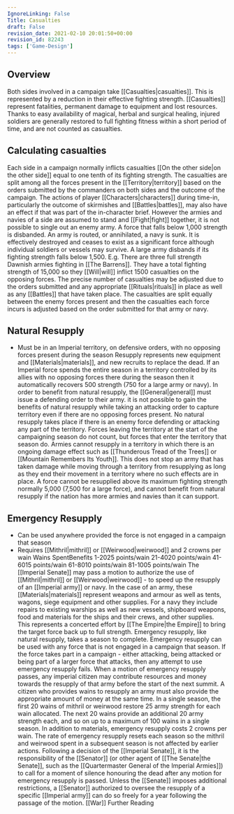 ```yaml
---
IgnoreLinking: False
Title: Casualties
draft: False
revision_date: 2021-02-10 20:01:50+00:00
revision_id: 82243
tags: ['Game-Design']
---
```


## Overview
Both sides involved in a campaign take [[Casualties|casualties]]. This is represented by a reduction in their effective fighting strength.
[[Casualties]] represent fatalities, permanent damage to equipment and lost resources. Thanks to easy availability of magical, herbal and surgical healing, injured soldiers are generally restored to full fighting fitness within a short period of time, and are not counted as casualties.
## Calculating casualties
Each side in a campaign normally inflicts casualties [[On the other side|on the other side]] equal to one tenth of its fighting strength. The casualties are split among all the forces present in the [[Territory|territory]] based on the orders submitted by the commanders on both sides and the outcome of the campaign. The actions of player [[Characters|characters]] during time-in, particularly the outcome of skirmishes and [[Battles|battles]], may also have an effect if that was part of the in-character brief. However the armies and navies of a side are assumed to stand and [[Fight|fight]] together, it is not possible to single out an enemy army.
A force that falls below 1,000 strength is disbanded. An army is routed, or annihilated, a navy is sunk. It is effectively destroyed and ceases to exist as a significant force although individual soldiers or vessels may survive. A large army disbands if its fighting strength falls below 1,500.
E.g. There are three full strength Dawnish armies fighting in [[The Barrens]]. They have a total fighting strength of 15,000 so they [[Will|will]] inflict 1500 casualties on the opposing forces. The precise number of casualties may be adjusted due to the orders submitted and any appropriate [[Rituals|rituals]] in place as well as any [[Battles]] that have taken place.
The casualties are split equally between the enemy forces present and then the casualties each force incurs is adjusted based on the order submitted for that army or navy.
## Natural Resupply
* Must be in an Imperial territory, on defensive orders, with no opposing forces present during the season
Resupply represents new equipment and [[Materials|materials]], and new recruits to replace the dead. If an Imperial force spends the entire season in a territory controlled by its allies with no opposing forces there during the season then it automatically recovers 500 strength (750 for a large army or navy).
In order to benefit from natural resupply, the [[General|general]] must issue a defending order to their army. it is not possible to gain the benefits of natural resupply while taking an attacking order to capture territory even if there are no opposing forces present.
No natural resupply takes place if there is an enemy force defending or attacking any part of the territory. Forces leaving the territory at the start of the campaigning season do not count, but forces that enter the territory that season do.
Armies cannot resupply in a territory in which there is an ongoing damage effect such as [[Thunderous Tread of the Trees]] or [[Mountain Remembers Its Youth]]. This does not stop an army that has taken damage while moving through a territory from resupplying as long as they end their movement in a territory where no such effects are in place.
A force cannot be resupplied above its maximum fighting strength normally 5,000 (7,500 for a large force), and cannot benefit from natural resupply if the nation has more armies and navies than it can support.
## Emergency Resupply
* Can be used anywhere provided the force is not engaged in a campaign that season
* Requires [[Mithril|mithril]] or [[Weirwood|weirwood]] and 2 crowns per wain
Wains SpentBenefits
1-2025 points/wain
21-4020 points/wain
41-6015 points/wain
61-8010 points/wain
81-1005 points/wain
The [[Imperial Senate]] may pass a motion to authorize the use of [[Mithril|mithril]] or [[Weirwood|weirwood]] - to speed up the resupply of an [[Imperial army]] or navy. In the case of an army, these [[Materials|materials]] represent weapons and armour as well as tents, wagons, siege equipment and other supplies. For a navy they include repairs to existing warships as well as new vessels, shipboard weapons, food and materials for the ships and their crews, and other supplies. This represents a concerted effort by [[The Empire|the Empire]] to bring the target force back up to full strength. Emergency resupply, like natural resupply, takes a season to complete.
Emergency resupply can be used with any force that is not engaged in a campaign that season. If the force takes part in a campaign - either attacking, being attacked or being part of a larger force that attacks, then any attempt to use emergency resupply fails.
When a motion of emergency resupply passes, any imperial citizen may contribute resources and money towards the resupply of that army before the start of the next summit.  A citizen who provides wains to resupply an army must also provide the appropriate amount of money at the same time.
In a single season, the first 20 wains of mithril or weirwood restore 25 army strength for each wain allocated. The next 20 wains provide an additional  20 army strength each, and so on up to a maximum of 100 wains in a single season. In addition to materials, emergency resupply costs 2 crowns per wain. The rate of emergency resupply resets each season so the mithril and weirwood spent in a subsequent season is not affected by earlier actions.
Following a decision of the [[Imperial Senate]], it is the responsibility of the [[Senator]] (or other agent of [[The Senate|the Senate]], such as the [[Quartermaster General of the Imperial Armies]]) to call for a moment of silence honouring the dead after any motion for emergency resupply is passed. Unless the [[Senate]] imposes additional restrictions, a [[Senator]] authorized to oversee the resupply of a specific [[Imperial army]] can do so freely for a year following the passage of the motion.
[[War]] Further Reading